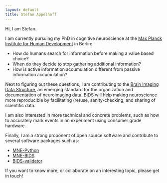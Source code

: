 ```yaml
---
layout: default
title: Stefan Appelhoff
---
```


Hi, I am Stefan.

I am currently pursuing my PhD in cognitive neuroscience at the
[Max Planck Institute for Human Development](https://www.mpib-berlin.mpg.de/en/staff/stefan-appelhoff)
in Berlin:

- How do humans search for information before making a value based choice?
- When do they decide to stop gathering additional information?
- How is active information accumulation different from passive information
  accumulation?

Next to figuring out these questions, I am contributing to the [Brain Imaging Data Structure](bids.neuroimaging.io),
an emerging standard for the organization and documentation of neuroimaging
data. BIDS will help making neuroscience more reproducible by facilitating
(re)use, sanity-checking, and sharing of scientific data.

I am also interested in more technical and concrete problems, such as how to
accurately mark events in an experiment using consumer grade hardware.

Finally, I am a strong proponent of open source software and contribute to
several software packages such as:

- [MNE-Python](https://github.com/mne-tools/mne-python)
- [MNE-BIDS](https://github.com/mne-tools/mne-bids)
- [BIDS-validator](https://github.com/bids-standard/bids-validator)

If you want to know more, or collaborate on an interesting topic, please get in
touch!
